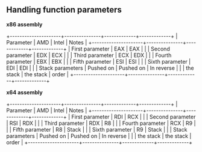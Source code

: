 
## Handling function parameters

**x86 assembly**

+---------------------+---------------+-------------+-------------+
|     Parameter       |     AMD       |    Intel    |    Notes    |
+---------------------+---------------+-------------+-------------+
|   First parameter   |     EAX       |     EAX     |             |
|   Second parameter  |     EDX       |     ECX     |             |
|   Third parameter   |     ECX       |     EDX     |             |
|   Fourth parameter  |     EBX       |     EBX     |             |
|   Fifth parameter   |     ESI       |     ESI     |             |
|   Sixth parameter   |     EDI       |     EDI     |             |
|   Stack parameters  |  Pushed on    | Pushed on   | In reverse  |
|                     |    the stack  | the stack   |  order      |
+---------------------+---------------+-------------+-------------+


**x64 assembly**

+---------------------+---------------+-------------+-------------+
|     Parameter       |     AMD       |    Intel    |    Notes    |
+---------------------+---------------+-------------+-------------+
|   First parameter   |     RDI       |     RCX     |             |
|   Second parameter  |     RSI       |     RDX     |             |
|   Third parameter   |     RDX       |     R8      |             |
|   Fourth parameter  |     RCX       |     R9      |             |
|   Fifth parameter   |     R8        |     Stack   |             |
|   Sixth parameter   |     R9        |     Stack   |             |
|   Stack parameters  |  Pushed on    | Pushed on   | In reverse  |
|                     |    the stack  | the stack   |  order      |
+---------------------+---------------+-------------+-------------+
